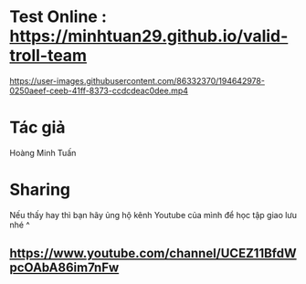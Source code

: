 # Test Online : https://minhtuan29.github.io/valid-troll-team  
  
https://user-images.githubusercontent.com/86332370/194642978-0250aeef-ceeb-41ff-8373-ccdcdeac0dee.mp4

# Tác giả
Hoàng Minh Tuấn
# Sharing
Nếu thấy hay thì bạn hãy ủng hộ kênh Youtube của mình để học tập giao lưu nhé ^  
## https://www.youtube.com/channel/UCEZ11BfdWpcOAbA86im7nFw 
